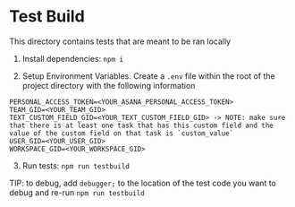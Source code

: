 # Test Build

This directory contains tests that are meant to be ran locally

1. Install dependencies: `npm i`

2. Setup Environment Variables. Create a `.env` file within the root of the project directory with the following information

```
PERSONAL_ACCESS_TOKEN=<YOUR_ASANA_PERSONAL_ACCESS_TOKEN>
TEAM_GID=<YOUR_TEAM_GID>
TEXT_CUSTOM_FIELD_GID=<YOUR_TEXT_CUSTOM_FIELD_GID> -> NOTE: make sure that there is at least one task that has this custom field and the value of the custom field on that task is `custom_value`
USER_GID=<YOUR_USER_GID>
WORKSPACE_GID=<YOUR_WORKSPACE_GID>
```

3. Run tests: `npm run testbuild`

TIP: to debug, add `debugger;` to the location of the test code you want to debug and re-run `npm run testbuild`
